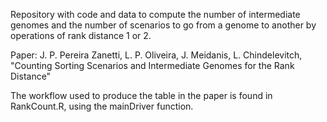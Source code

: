 Repository with code and data to compute the number of intermediate genomes
and the number of scenarios to go from a genome to another by operations
of rank distance 1 or 2.

Paper: J. P. Pereira Zanetti, L. P. Oliveira, J. Meidanis, L. Chindelevitch, 
"Counting Sorting Scenarios and Intermediate Genomes for the Rank Distance"

The workflow used to produce the table in the paper is found in RankCount.R,
using the mainDriver function.
